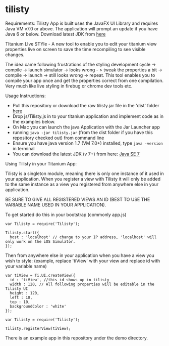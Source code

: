 tilisty
=======

Requirements: Tilisty App is built uses the JavaFX UI Library and requires Java VM v7.0 or above. The application will prompt an update if you have Java 6 or below. Download latest JDK from [here](http://www.oracle.com/technetwork/java/javase/downloads/index.html)

TItanium LIve STYle - A new tool to enable you to edit your titanium view properties live on screen to save the time recompiling to see visible changes.

The idea came following frustrations of the styling development cycle -> compile -> launch simulator -> looks wrong - > tweak the properties a bit -> compile -> launch -> still looks wrong -> repeat. This tool enables you to compile your app once and get the properties correct from one compilation. Very much like live styling in firebug or chrome dev tools etc.

Usage Instructions:  
- Pull this repository or download the raw tilisty.jar file in the 'dist' folder [here](https://github.com/jsnsimpson/tilisty/raw/master/dist/tilisty.jar)
- Drop js/Tilisty.js in to your titanium application and implement code as in the examples below.
- On Mac you can launch the java Application with the Jar Launcher app
- running ```java -jar tilisty.jar``` (from the dist folder if you have this repository checked out) from command line
- Ensure you have java version 1.7 (VM 7.0+) installed, type ```java -version``` in terminal
- You can download the latest JDK (v 7+) from here: [Java SE 7](http://www.oracle.com/technetwork/java/javase/downloads/index.html)

Using Tilisty in your Titanium App: 

Tilisty is a singleton module, meaning there is only one instance of it used in your application. When you register a view with Tilisty it will only be added to the same instance as a view you registered from anywhere else in your application. 

BE SURE TO GIVE ALL REGISTERED VIEWS AN ID (BEST TO USE THE VARIABLE NAME USED IN YOUR APPLICATION).

To get started do this in your bootstrap (commonly app.js)
```
var Tilisty = require('Tilisty');

Tilisty.start({
  host : 'localhost' // change to your IP address, 'localhost' will only work on the iOS Simulator.
});

```

Then from anywhere else in your application when you have a view you wish to style:
 (example, replace 'tiView' with your view and replace id with your variable name)
```
var tiView = Ti.UI.createView({
  id : 'tiView', //this id shows up in tilisty 
  width : 120, // All following properties will be editable in the Tilisty UI
  height : 120, 
  left : 10,
  top : 10,
  backgroundColor : 'white'
});

var Tilisty = require('Tilisty');

Tilisty.registerView(tiView); 

```

There is an example app in this repository under the demo directory.
